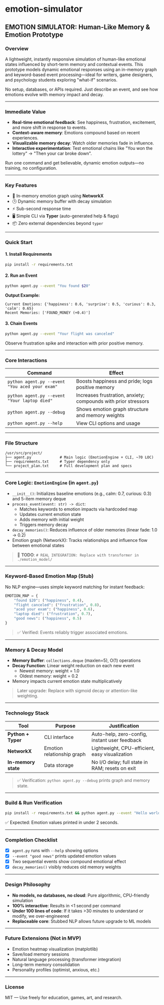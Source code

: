 # emotion-simulator

## EMOTION SIMULATOR: Human-Like Memory & Emotion Prototype

### Overview
A lightweight, instantly responsive simulation of human-like emotional states influenced by short-term memory and contextual events. This prototype models dynamic emotional responses using an in-memory graph and keyword-based event processing—ideal for writers, game designers, and psychology students exploring "what-if" scenarios.

No setup, databases, or APIs required. Just describe an event, and see how emotions evolve with memory impact and decay.

---

### Immediate Value
- **Real-time emotional feedback**: See happiness, frustration, excitement, and more shift in response to events.
- **Context-aware memory**: Emotions compound based on recent experiences.
- **Visualizable memory decay**: Watch older memories fade in influence.
- **Interactive experimentation**: Test emotional chains like "You won the lottery" → "Then your car broke down".

Run one command and get believable, dynamic emotion outputs—no training, no configuration.

---

### Key Features
- 🧠 In-memory emotion graph using **NetworkX**
- 🕒 Dynamic memory buffer with decay simulation
- ⚡ Sub-second response time
- 🖥️ Simple CLI via **Typer** (auto-generated help & flags)
- 📦 Zero external dependencies beyond `typer`

---

### Quick Start

#### 1. Install Requirements
```bash
pip install -r requirements.txt
```

#### 2. Run an Event
```bash
python agent.py --event "You found $20"
```
**Output Example:**
```
Current Emotions: {'happiness': 0.6, 'surprise': 0.5, 'curious': 0.3, 'calm': 0.65}
Recent Memories: ['FOUND_MONEY (+0.4)']
```

#### 3. Chain Events
```bash
python agent.py --event "Your flight was canceled"
```
Observe frustration spike and interaction with prior positive memory.

---

### Core Interactions
| Command | Effect |
|-------|--------|
| `python agent.py --event "You aced your exam"` | Boosts happiness and pride; logs positive memory |
| `python agent.py --event "Your laptop died"` | Increases frustration, anxiety; compounds with prior stressors |
| `python agent.py --debug` | Shows emotion graph structure and memory weights |
| `python agent.py --help` | View CLI options and usage |

---

### File Structure
```
/usr/src/project/
├── agent.py             # Main logic (EmotionEngine + CLI, ~70 LOC)
├── requirements.txt     # Typer dependency only
└── project_plan.txt     # Full development plan and specs
```

---

### Core Logic: `EmotionEngine` (in `agent.py`)
- `__init__()`: Initializes baseline emotions (e.g., calm: 0.7, curious: 0.3) and 5-item memory deque
- `process_event(event: str) -> dict`: 
  - Matches keywords to emotion impacts via hardcoded map
  - Updates current emotion state
  - Adds memory with initial weight
  - Triggers memory decay
- `decay_memories()`: Reduces influence of older memories (linear fade: 1.0 → 0.2)
- Emotion graph (NetworkX): Tracks relationships and influence flow between emotional states

> 🔧 **TODO**: `# REAL INTEGRATION: Replace with transformer in ./emotion_model/`

---

### Keyword-Based Emotion Map (Stub)
No NLP engine—uses simple keyword matching for instant feedback:
```python
EMOTION_MAP = {
    "found $20": ("happiness", 0.4),
    "flight canceled": ("frustration", 0.8),
    "aced your exam": ("happiness", 0.6),
    "laptop died": ("frustration", 0.7),
    "good news": ("happiness", 0.5)
}
```

> ✅ Verified: Events reliably trigger associated emotions.

---

### Memory & Decay Model
- **Memory Buffer**: `collections.deque` (maxlen=5), O(1) operations
- **Decay Function**: Linear weight reduction on each new event
  - Newest memory: weight = 1.0
  - Oldest memory: weight = 0.2
- Memory impacts current emotion state multiplicatively

> Later upgrade: Replace with sigmoid decay or attention-like weighting.

---

### Technology Stack
| Tool | Purpose | Justification |
|------|--------|---------------|
| **Python + Typer** | CLI interface | Auto-help, zero-config, instant user feedback |
| **NetworkX** | Emotion relationship graph | Lightweight, CPU-efficient, easy visualization |
| **In-memory state** | Data storage | No I/O delay; full state in RAM; resets on exit |

> ✅ Verification: `python agent.py --debug` prints graph and memory state.

---

### Build & Run Verification
```bash
pip install -r requirements.txt && python agent.py --event "Hello world"
```
✅ Expected: Emotion values printed in under 2 seconds.

---

### Completion Checklist
- [x] `agent.py` runs with `--help` showing options  
- [x] `--event "good news"` prints updated emotion values  
- [x] Two sequential events show compound emotional effect  
- [x] `decay_memories()` visibly reduces old memory weights  

---

### Design Philosophy
- **No models, no databases, no cloud**: Pure algorithmic, CPU-friendly simulation
- **100% interactive**: Results in <1 second per command
- **Under 100 lines of code**: If it takes >30 minutes to understand or modify, we over-engineered
- **Replaceable core**: Stubbed NLP allows future upgrade to ML models

---

### Future Extensions (Not in MVP)
- Emotion heatmap visualization (matplotlib)
- Save/load memory sessions
- Natural language processing (transformer integration)
- Long-term memory consolidation
- Personality profiles (optimist, anxious, etc.)

---

### License
MIT — Use freely for education, games, art, and research.

